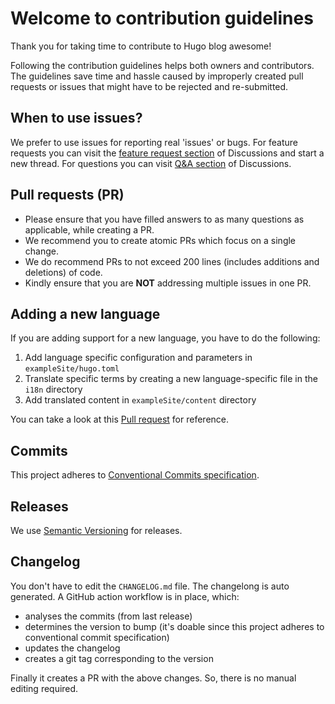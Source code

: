 # Welcome to contribution guidelines

Thank you for taking time to contribute to Hugo blog awesome!

Following the contribution guidelines helps both owners and contributors. The guidelines save time and hassle caused by improperly created pull requests or issues that might have to be rejected and re-submitted.

## When to use issues?

We prefer to use issues for reporting real 'issues' or bugs. For feature requests you can visit the [feature request section](https://github.com/hugo-sid/hugo-blog-awesome/discussions/categories/feature-requests) of Discussions and start a new thread.
For questions you can visit [Q&A section](https://github.com/hugo-sid/hugo-blog-awesome/discussions/categories/q-a) of Discussions.

## Pull requests (PR)

- Please ensure that you have filled answers to as many questions as applicable, while creating a PR.
- We recommend you to create atomic PRs which focus on a single change.
- We do recommend PRs to not exceed 200 lines (includes additions and deletions) of code.
- Kindly ensure that you are **NOT** addressing multiple issues in one PR.

## Adding a new language

If you are adding support for a new language, you have to do the following:

1. Add language specific configuration and parameters in `exampleSite/hugo.toml`
2. Translate specific terms by creating a new language-specific file in the `i18n` directory
3. Add translated content in `exampleSite/content` directory

You can take a look at this [Pull request](https://github.com/hugo-sid/hugo-blog-awesome/pull/145) for reference.

## Commits

This project adheres to [Conventional Commits specification](https://www.conventionalcommits.org/en/v1.0.0/).

## Releases

We use [Semantic Versioning](https://semver.org/) for releases.

## Changelog

You don't have to edit the `CHANGELOG.md` file. The changelong is auto generated. A GitHub action workflow is in place, which:

- analyses the commits (from last release)
- determines the version to bump (it's doable since this project adheres to conventional commit specification)
- updates the changelog
- creates a git tag corresponding to the version

Finally it creates a PR with the above changes. So, there is no manual editing required.
